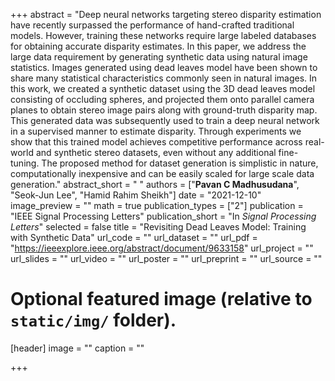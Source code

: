 +++
abstract = "Deep neural networks targeting stereo disparity estimation have recently surpassed the performance of hand-crafted traditional models. However, training these networks require large labeled databases for obtaining accurate disparity estimates. In this paper, we address the large data requirement by generating synthetic data using natural image statistics. Images generated using dead leaves model have been shown to share many statistical characteristics commonly seen in natural images. In this work, we created a synthetic dataset using the 3D dead leaves model consisting of occluding spheres, and projected them onto parallel camera planes to obtain stereo image pairs along with ground-truth disparity map. This generated data was subsequently used to train a deep neural network in a supervised manner to estimate disparity. Through experiments we show that this trained model achieves competitive performance across real-world and synthetic stereo datasets, even without any additional fine-tuning. The proposed method for dataset generation is simplistic in nature, computationally inexpensive and can be easily scaled for large scale data generation."
abstract_short = " "
authors = ["**Pavan C Madhusudana**", "Seok-Jun Lee", "Hamid Rahim Sheikh"]
date = "2021-12-10"
image_preview = ""
math = true
publication_types = ["2"]
publication = "IEEE Signal Processing Letters"
publication_short = "In *Signal Processing Letters*"
selected = false
title = "Revisiting Dead Leaves Model: Training with Synthetic Data"
url_code = ""
url_dataset = ""
url_pdf = "https://ieeexplore.ieee.org/abstract/document/9633158"
url_project = ""
url_slides = ""
url_video = ""
url_poster = ""
url_preprint = ""
url_source = ""

# Optional featured image (relative to `static/img/` folder).
[header]
image = ""
caption = ""

+++



